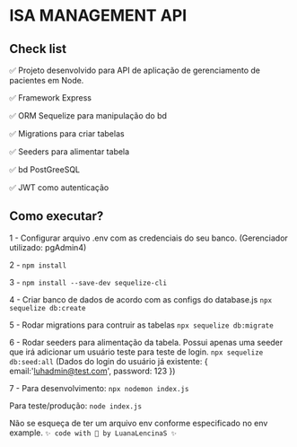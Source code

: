 # ISA MANAGEMENT API

## Check list

✅ Projeto desenvolvido para API de aplicação de gerenciamento de pacientes em Node.

✅ Framework Express

✅ ORM Sequelize para manipulação do bd

✅ Migrations para criar tabelas

✅ Seeders para alimentar tabela

✅ bd PostGreeSQL

✅ JWT como autenticação

## Como executar?

1 - Configurar arquivo .env com as credenciais do seu banco.
(Gerenciador utilizado: pgAdmin4)

2 - `npm install`

3 - `npm install --save-dev sequelize-cli`

4 - Criar banco de dados de acordo com as configs do database.js
`npx sequelize db:create`

5 - Rodar migrations para contruir as tabelas
`npx sequelize db:migrate`

6 - Rodar seeders para alimentação da tabela. Possui apenas uma seeder que irá adicionar um usuário teste para teste de login.
`npx sequelize db:seed:all`
(Dados do login do usuário já existente: { email:'luhadmin@test.com', password: 123 })

7 - Para desenvolvimento:
`npx nodemon index.js`

Para teste/produção:
`node index.js`

Não se esqueça de ter um arquivo env conforme especificado no env example.
`✨ code with 💜 by LuanaLencinaS ✨`
